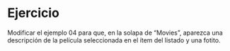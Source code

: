 # Ejercicio

Modificar el ejemplo 04 para que, en la solapa de “Movies”, aparezca una descripción de la película seleccionada en el ítem del listado y una fotito.

